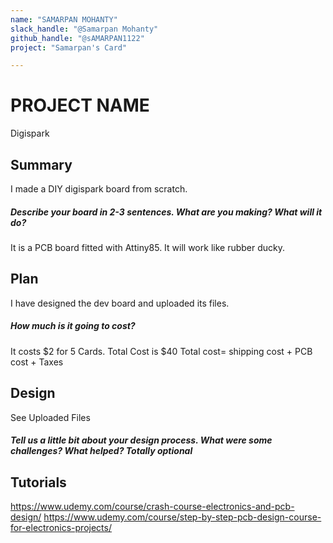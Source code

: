 ```yaml
---
name: "SAMARPAN MOHANTY"
slack_handle: "@Samarpan Mohanty"
github_handle: "@sAMARPAN1122"
project: "Samarpan's Card"

---
```


# PROJECT NAME
Digispark
## Summary
I made a DIY digispark board from scratch.
##### Describe your board in 2-3 sentences. What are you making? What will it do?
It is a PCB board fitted with Attiny85. It will work like rubber ducky.

## Plan
I have designed the dev board and uploaded its files.
##### How much is it going to cost?
It costs $2 for 5 Cards.
Total Cost is $40
Total cost= shipping cost + PCB cost + Taxes

## Design
See Uploaded Files
##### Tell us a little bit about your design process. What were some challenges? What helped? ***Totally optional***

## Tutorials
https://www.udemy.com/course/crash-course-electronics-and-pcb-design/
https://www.udemy.com/course/step-by-step-pcb-design-course-for-electronics-projects/
